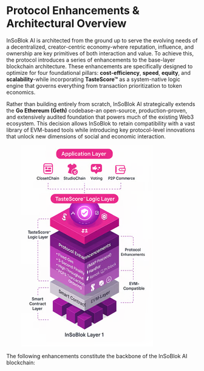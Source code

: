 # Protocol Enhancements & Architectural Overview

InSoBlok AI is architected from the ground up to serve the evolving needs of a decentralized, creator-centric economy-where reputation, influence, and ownership are key primitives of both interaction and value. To achieve this, the protocol introduces a series of enhancements to the base-layer blockchain architecture. These enhancements are specifically designed to optimize for four foundational pillars: **cost-efficiency**, **speed**, **equity**, and **scalability**-while incorporating **TasteScore™** as a system-native logic engine that governs everything from transaction prioritization to token economics.

Rather than building entirely from scratch, InSoBlok AI strategically extends the **Go Ethereum (Geth)** codebase-an open-source, production-proven, and extensively audited foundation that powers much of the existing Web3 ecosystem. This decision allows InSoBlok to retain compatibility with a vast library of EVM-based tools while introducing key protocol-level innovations that unlock new dimensions of social and economic interaction.

<figure><img src="../../../.gitbook/assets/image.png" alt=""><figcaption></figcaption></figure>

The following enhancements constitute the backbone of the InSoBlok AI blockchain:
